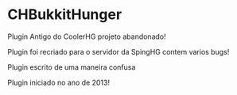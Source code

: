 # CHBukkitHunger
Plugin Antigo do CoolerHG projeto abandonado!

Plugin foi recriado para o servidor da SpingHG contem varios bugs!

Plugin escrito de uma maneira confusa 

Plugin iniciado no ano de 2013!
